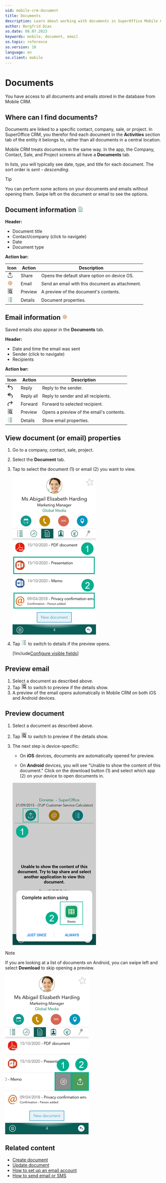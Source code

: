 ```yaml
---
uid: mobile-crm-document
title: Documents
description: Learn about working with documents in SuperOffice Mobile CRM.
author: Bergfrid Dias
so.date: 08.07.2023
keywords: mobile, document, email
so.topic: reference
so.version: 10
language: en
so.client: mobile
---
```


# Documents

You have access to all documents and emails stored in the database from Mobile CRM.

## Where can I find documents?

Documents are linked to a specific contact, company, sale, or project. In SuperOffice CRM, you therefor find each document in the **Activities** section tab of the entity it belongs to, rather than all documents in a central location.

Mobile CRM treats documents in the same way. In the app, the Company, Contact, Sale, and Project screens all have a **Documents** tab.

In lists, you will typically see date, type, and title for each document. The sort order is *sent - descending*.

> [!TIP]
> You can perform some actions on your documents and emails without opening them. Swipe left on the document or email to see the options.

## Document information ![icon][img12]

**Header:**

* Document title
* Contact/company (click to navigate)
* Date
* Document type

**Action bar:**

| Icon | Action | Description |
|---|---|---|
| ![icon][img8] | Share | Opens the default share option on device OS. |
| ![icon][img9] | Email | Send an email with this document as attachment. |
| ![icon][img10] | Preview | A preview of the document's contents. |
| ![icon][img11] | Details | Document properties. |

## Email information ![icon][img9]

Saved emails also appear in the **Documents** tab.

**Header:**

* Date and time the email was sent
* Sender (click to navigate)
* Recipients

**Action bar:**

| Icon | Action | Description |
|---|---|---|
| ![icon][img13] | Reply | Reply to the sender. |
| ![icon][img14] | Reply all | Reply to sender and all recipients. |
| ![icon][img15] | Forward | Forward to selected recipient. |
| ![icon][img10] | Preview | Opens a preview of the email's contents. |
| ![icon][img11] | Details | Show email properties. |

## View document (or email) properties

1. Go to a company, contact, sale, project.

2. Select the **Document** tab.

3. Tap to select the document (1) or email (2) you want to view.

    ![Mobile CRM Document -mobile-screenshot][img1]

4. Tap ![icon][img11] to switch to details if the preview opens.

    [!include[Configure visible fields](../includes/tip-visible-fields.md)]

## Preview email

1. Select a document as described above.
2. Tap ![icon][img10] to switch to preview if the details show.
3. A preview of the email opens automatically in Mobile CRM on both iOS and Android devices.

## Preview document

1. Select a document as described above.
2. Tap ![icon][img10] to switch to preview if the details show.
3. The next step is device-specific:

    * On **iOS** devices, documents are automatically opened for preview.

    * On **Android** devices, you will see "Unable to show the content of this document." Click on the download button (1) and select which app (2) on your device to open documents in.

    ![Mobile CRM, view document on Android -mobile-screenshot][img2]

> [!NOTE]
> If you are looking at a list of documents on Android, you can swipe left and select **Download** to skip opening a preview.

![Mobile CRM, Document actions -mobile-screenshot][img5]

## Related content

* [Create document][1]
* [Update document][2]
* [How to set up an email account][3]
* [How to send email or SMS][4]

<!-- Referenced links -->
[1]: create.md
[2]: update.md
[3]: ../getting-started/set-up-email.md
[4]: ../howto/send-email-sms.md

<!-- Referenced images -->
[img1]: ../media/document-tab.png
[img2]: ../media/android-download-document.png
[img5]: ../media/task-menu-document.png
[img8]: ../../../../../common/icons/mobile/document-share.png
[img9]: ../../../../../common/icons/mobile/email-ikon.png
[img10]: ../../../../../common/icons/mobile/document-preview.png
[img11]: ../../../../../common/icons/mobile/details.png
[img12]: ../../../../../common/icons/mobile/documents.png
[img13]: ../../../../../common/icons/mobile/mail-reply.png
[img14]: ../../../../../common/icons/mobile/mail-reply-all.png
[img15]: ../../../../../common/icons/mobile/mail-forward.png
